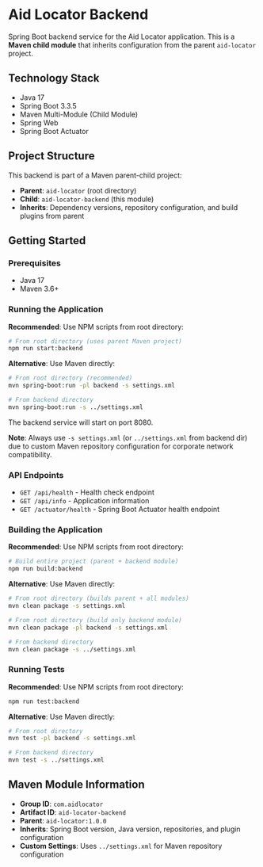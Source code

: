 # Aid Locator Backend

Spring Boot backend service for the Aid Locator application. This is a **Maven child module** that inherits configuration from the parent `aid-locator` project.

## Technology Stack

- Java 17
- Spring Boot 3.3.5
- Maven Multi-Module (Child Module)
- Spring Web
- Spring Boot Actuator

## Project Structure

This backend is part of a Maven parent-child project:
- **Parent**: `aid-locator` (root directory)
- **Child**: `aid-locator-backend` (this module)
- **Inherits**: Dependency versions, repository configuration, and build plugins from parent

## Getting Started

### Prerequisites
- Java 17
- Maven 3.6+

### Running the Application

**Recommended**: Use NPM scripts from root directory:
```bash
# From root directory (uses parent Maven project)
npm run start:backend
```

**Alternative**: Use Maven directly:
```bash
# From root directory (recommended)
mvn spring-boot:run -pl backend -s settings.xml

# From backend directory
mvn spring-boot:run -s ../settings.xml
```

The backend service will start on port 8080.

**Note**: Always use `-s settings.xml` (or `../settings.xml` from backend dir) due to custom Maven repository configuration for corporate network compatibility.

### API Endpoints

- `GET /api/health` - Health check endpoint
- `GET /api/info` - Application information
- `GET /actuator/health` - Spring Boot Actuator health endpoint

### Building the Application

**Recommended**: Use NPM scripts from root directory:
```bash
# Build entire project (parent + backend module)
npm run build:backend
```

**Alternative**: Use Maven directly:
```bash
# From root directory (builds parent + all modules)
mvn clean package -s settings.xml

# From root directory (build only backend module) 
mvn clean package -pl backend -s settings.xml

# From backend directory
mvn clean package -s ../settings.xml
```

### Running Tests

**Recommended**: Use NPM scripts from root directory:
```bash
npm run test:backend
```

**Alternative**: Use Maven directly:
```bash
# From root directory
mvn test -pl backend -s settings.xml

# From backend directory  
mvn test -s ../settings.xml
```

## Maven Module Information

- **Group ID**: `com.aidlocator`
- **Artifact ID**: `aid-locator-backend` 
- **Parent**: `aid-locator:1.0.0`
- **Inherits**: Spring Boot version, Java version, repositories, and plugin configuration
- **Custom Settings**: Uses `../settings.xml` for Maven repository configuration
